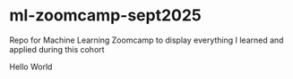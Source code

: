 # ml-zoomcamp-sept2025
Repo for Machine Learning Zoomcamp to display everything I learned and applied during this cohort

Hello World